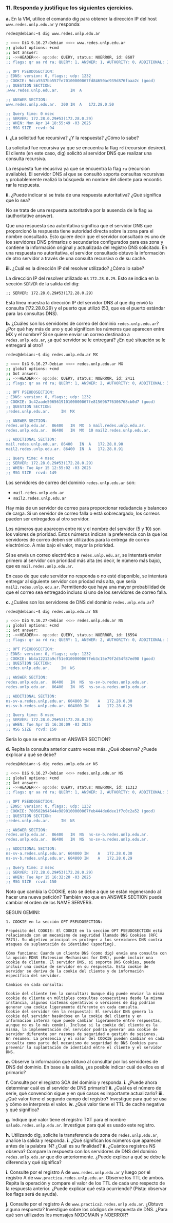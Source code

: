 ### 11. Responda y justifique los siguientes ejercicios.

<b>a.</b> En la VM, utilice el comando dig para obtener la dirección IP del host ```www.redes.unlp.edu.ar``` y responda:

```bash
redes@debian:~$ dig www.redes.unlp.edu.ar

; <<>> DiG 9.16.27-Debian <<>> www.redes.unlp.edu.ar
;; global options: +cmd
;; Got answer:
;; ->>HEADER<<- opcode: QUERY, status: NOERROR, id: 8607
;; flags: qr aa rd ra; QUERY: 1, ANSWER: 1, AUTHORITY: 0, ADDITIONAL: 1

;; OPT PSEUDOSECTION:
; EDNS: version: 0, flags:; udp: 1232
; COOKIE: 9dca5537bb557fe70100000067fd84650ac939d876faaa2c (good)
;; QUESTION SECTION:
;www.redes.unlp.edu.ar.		IN	A

;; ANSWER SECTION:
www.redes.unlp.edu.ar.	300	IN	A	172.28.0.50

;; Query time: 0 msec
;; SERVER: 172.28.0.29#53(172.28.0.29)
;; WHEN: Mon Apr 14 18:55:49 -03 2025
;; MSG SIZE  rcvd: 94
```

<b>i.</b> ¿La solicitud fue recursiva? ¿Y la respuesta? ¿Cómo lo sabe?

La solicitud fue recursiva ya que se encuentra la flag ```rd``` (recursion desired). El cliente (en este caso, dig) solicitó al servidor DNS que realizar una consulta recursiva.

La respuesta fue recusriva ya que se encuentra la flag ```ra``` (recursion available). El servidor DNS al que se consultó soporta consultas recursivas y probablemente realizó la búsqueda en nombre del cliente para encontis rar la respuesta.

<b>ii.</b> ¿Puede indicar si se trata de una respuesta autoritativa? ¿Qué significa que lo sea?

No se trata de una respuesta autoritativa por la ausencia de la flag ```aa``` (authoritative answer).

Que una respuesta sea autoritativa significa que el servidor DNS que proporcionó la respuesta tiene autoridad directa sobre la zona para el nombre consultado. Esto quiere decir que el servidor consultado es uno de los servidores DNS primarios o secundarios configurados para esa zona y contiene la información original y actualizada del registro DNS solicitado.
En una respuesta no autoritativa, el servidor consultado obtuvo la información de otro servidor a través de una consulta recursiva o de su caché.

<b>iii.</b> ¿Cuál es la dirección IP del resolver utilizado? ¿Cómo lo sabe?

La dirección IP del resolver utilizado es ```172.28.0.29```. Esto se indica en la sección ```SERVER``` de la salida del dig:

```;; SERVER: 172.28.0.29#53(172.28.0.29)```

Esta línea muestra la dirección IP del servidor DNS al que dig envió la consulta (172.28.0.29) y el puerto que utilizó (53, que es el puerto estándar para las consultas DNS).

<b>b.</b> ¿Cuáles son los servidores de correo del dominio ```redes.unlp.edu.ar```? ¿Por qué hay más de uno y qué significan los números que aparecen entre MX y el nombre? Si se quiere enviar un correo destinado a ```redes.unlp.edu.ar```, ¿a qué servidor se le entregará? ¿En qué situación se le entregará al otro?

```bash
redes@debian:~$ dig redes.unlp.edu.ar MX

; <<>> DiG 9.16.27-Debian <<>> redes.unlp.edu.ar MX
;; global options: +cmd
;; Got answer:
;; ->>HEADER<<- opcode: QUERY, status: NOERROR, id: 2411
;; flags: qr aa rd ra; QUERY: 1, ANSWER: 2, AUTHORITY: 0, ADDITIONAL: 3

;; OPT PSEUDOSECTION:
; EDNS: version: 0, flags:; udp: 1232
; COOKIE: 3c42aade506561910100000067fe815696776306768cb0d7 (good)
;; QUESTION SECTION:
;redes.unlp.edu.ar.		IN	MX

;; ANSWER SECTION:
redes.unlp.edu.ar.	86400	IN	MX	5 mail.redes.unlp.edu.ar.
redes.unlp.edu.ar.	86400	IN	MX	10 mail2.redes.unlp.edu.ar.

;; ADDITIONAL SECTION:
mail.redes.unlp.edu.ar.	86400	IN	A	172.28.0.90
mail2.redes.unlp.edu.ar. 86400	IN	A	172.28.0.91

;; Query time: 4 msec
;; SERVER: 172.28.0.29#53(172.28.0.29)
;; WHEN: Tue Apr 15 12:55:02 -03 2025
;; MSG SIZE  rcvd: 149
```

Los servidores de correo del dominio ```redes.unlp.edu.ar``` son:
- ```mail.redes.unlp.edu.ar```
- ```mail2.redes.unlp.edu.ar```

Hay más de un servidor de correo para proporcionar redudancia y balanceo de carga. Si un servidor de correo falla o está sobrecargado, los correos pueden ser entregados al otro servidor.

Los números que aparecen entre ```MX``` y el nombre del servidor (5 y 10) son los valores de prioridad. Estos números indican la preferencia con la que los servidores de correo deben ser utilizados para la entrega de correo electrónico. A más bajo el valor, mayor la prioridad.

Si se envía un correo electrónico a ```redes.unlp.edu.ar```, se intentará enviar primero al servidor con prioridad más alta (es decir, le número más bajo), que es ```mail.redes.unlp.edu.ar```.

En caso de que este servidor no responda o no esté disponible, se intentará entregar al siguiente servidor con priodad más alta, que sería ```mail2.redes.unlp.edu.ar```. Permitiendo que haya una mayor probabilidad de que el correo sea entregado incluso si uno de los servidores de correo falla.

<b>c.</b> ¿Cuáles son los servidores de DNS del dominio ```redes.unlp.edu.ar```?

```bash
redes@debian:~$ dig redes.unlp.edu.ar NS

; <<>> DiG 9.16.27-Debian <<>> redes.unlp.edu.ar NS
;; global options: +cmd
;; Got answer:
;; ->>HEADER<<- opcode: QUERY, status: NOERROR, id: 16594
;; flags: qr aa rd ra; QUERY: 1, ANSWER: 2, AUTHORITY: 0, ADDITIONAL: 3

;; OPT PSEUDOSECTION:
; EDNS: version: 0, flags:; udp: 1232
; COOKIE: bb4a12212a9cf51e0100000067feb3c15e79f2d54f87ed98 (good)
;; QUESTION SECTION:
;redes.unlp.edu.ar.		IN	NS

;; ANSWER SECTION:
redes.unlp.edu.ar.	86400	IN	NS	ns-sv-b.redes.unlp.edu.ar.
redes.unlp.edu.ar.	86400	IN	NS	ns-sv-a.redes.unlp.edu.ar.

;; ADDITIONAL SECTION:
ns-sv-a.redes.unlp.edu.ar. 604800 IN	A	172.28.0.30
ns-sv-b.redes.unlp.edu.ar. 604800 IN	A	172.28.0.29

;; Query time: 8 msec
;; SERVER: 172.28.0.29#53(172.28.0.29)
;; WHEN: Tue Apr 15 16:30:09 -03 2025
;; MSG SIZE  rcvd: 150
```

Sería lo que se encuentra en ANSWER SECTION?

<b>d.</b> Repita la consulta anterior cuatro veces más. ¿Qué observa? ¿Puede explicar a qué se debe?

```bash
redes@debian:~$ dig redes.unlp.edu.ar NS

; <<>> DiG 9.16.27-Debian <<>> redes.unlp.edu.ar NS
;; global options: +cmd
;; Got answer:
;; ->>HEADER<<- opcode: QUERY, status: NOERROR, id: 11313
;; flags: qr aa rd ra; QUERY: 1, ANSWER: 2, AUTHORITY: 0, ADDITIONAL: 3

;; OPT PSEUDOSECTION:
; EDNS: version: 0, flags:; udp: 1232
; COOKIE: 780582b94644e9890100000067feb444de6dee1f7c0c2a52 (good)
;; QUESTION SECTION:
;redes.unlp.edu.ar.		IN	NS

;; ANSWER SECTION:
redes.unlp.edu.ar.	86400	IN	NS	ns-sv-b.redes.unlp.edu.ar.
redes.unlp.edu.ar.	86400	IN	NS	ns-sv-a.redes.unlp.edu.ar.

;; ADDITIONAL SECTION:
ns-sv-a.redes.unlp.edu.ar. 604800 IN	A	172.28.0.30
ns-sv-b.redes.unlp.edu.ar. 604800 IN	A	172.28.0.29

;; Query time: 3 msec
;; SERVER: 172.28.0.29#53(172.28.0.29)
;; WHEN: Tue Apr 15 16:32:20 -03 2025
;; MSG SIZE  rcvd: 150
```

Noto que cambia la COOKIE, esto se debe a que se están regenerando al hacer una nueva petición?
También veo que en ANSWER SECTION puede cambiar el orden de los NAME SERVERS.

SEGUN GEMINI:

```
1. COOKIE en la sección OPT PSEUDOSECTION:

Propósito del COOKIE: El COOKIE en la sección OPT PSEUDOSECTION está relacionado con un mecanismo de seguridad llamado DNS Cookies (RFC 7873). Su objetivo principal es proteger a los servidores DNS contra ataques de suplantación de identidad (spoofing).

Cómo funciona: Cuando un cliente DNS (como dig) envía una consulta con la opción EDNS (Extension Mechanisms for DNS), puede incluir una cookie de cliente. El servidor DNS, si soporta DNS Cookies, puede incluir una cookie de servidor en su respuesta. Esta cookie de servidor se deriva de la cookie del cliente y de información específica del servidor.

Cambios en cada consulta:

Cookie del cliente (en la consulta): Aunque dig puede enviar la misma cookie de cliente en múltiples consultas consecutivas desde la misma instancia, algunos sistemas operativos o versiones de dig podrían generar una cookie ligeramente diferente en cada consulta.
Cookie del servidor (en la respuesta): El servidor DNS genera la cookie del servidor basándose en la cookie del cliente y en información interna (que puede cambiar ligeramente entre respuestas, aunque no es lo más común). Incluso si la cookie del cliente es la misma, la implementación del servidor podría generar una cookie de servidor diferente por razones de seguridad o gestión de sesiones.
En resumen: La presencia y el valor del COOKIE pueden cambiar en cada consulta como parte del mecanismo de seguridad de DNS Cookies para prevenir la suplantación de identidad entre el cliente y el servidor DNS.
```

<b>e.</b> Observe la información que obtuvo al consultar por los servidores de DNS del dominio. En base a la salida, ¿es posible indicar cuál de ellos es el primario?

<b>f.</b> Consulte por el registro SOA del dominio y responda.
<b>i.</b> ¿Puede ahora determinar cuál es el servidor de DNS primario?
<b>ii.</b> ¿Cuál es el número de serie, qué convención sigue y en qué casos es importante actualizarlo?
<b>iii.</b> ¿Qué valor tiene el segundo campo del registro? Investigue para qué se usa y cómo se interpreta el valor.
<b>iv.</b> ¿Qué valor tiene el TTL de caché negativa y qué significa?

<b>g.</b> Indique qué valor tiene el registro TXT para el nombre ```saludo.redes.unlp.edu.ar```. Investigue para qué es usado este registro.

<b>h.</b> Utilizando dig, solicite la transferencia de zona de ```redes.unlp.edu.ar```, analice la salida y responda.
<b>i.</b> ¿Qué significan los números que aparecen antes de la palabra IN? ¿Cuál es su finalidad?
<b>ii.</b> ¿Cuántos registros NS observa? Compare la respuesta con los servidores de DNS del dominio ```redes.unlp.edu.ar``` que dio anteriormente. ¿Puede explicar a qué se debe la diferencia y qué significa?

<b>i.</b> Consulte por el registro A de ```www.redes.unlp.edu.ar``` y luego por el registro A de ```www.practica.redes.unlp.edu.ar```. Observe los TTL de ambos. Repita la operación y compare el valor de los TTL de cada uno respecto de la respuesta anterior. ¿Puede explicar qué está ocurriendo? (Pista: observar los flags será de ayuda).

<b>j.</b> Consulte por el registro A de ```www.practica2.redes.unlp.edu.ar```. ¿Obtuvo alguna respuesta? Investigue sobre los códigos de respuesta de DNS. ¿Para qué son utilizados los mensajes NXDOMAIN y NOERROR?